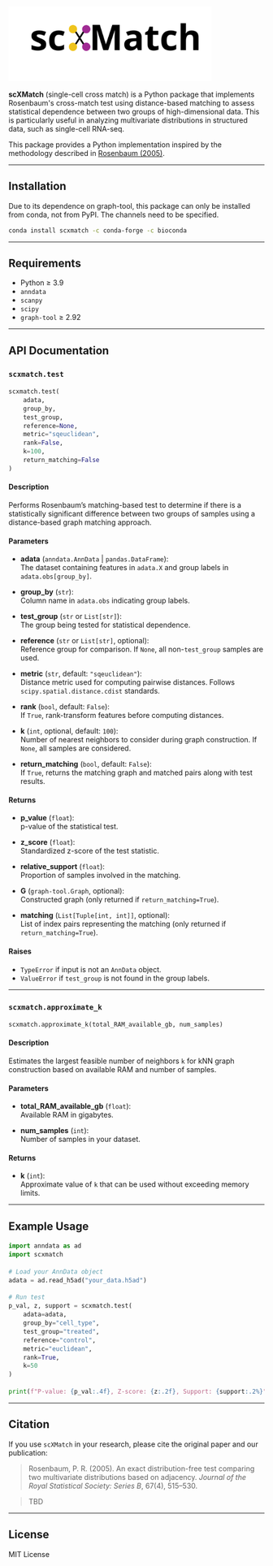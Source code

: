 <img src="./logo.svg" alt="scXMatch" width="400"/>

**scXMatch** (single-cell cross match) is a Python package that implements Rosenbaum's cross-match test using distance-based matching to assess statistical dependence between two groups of high-dimensional data. This is particularly useful in analyzing multivariate distributions in structured data, such as single-cell RNA-seq.

This package provides a Python implementation inspired by the methodology described in [Rosenbaum (2005)](https://faculty.wharton.upenn.edu/wp-content/uploads/2012/04/Multivariate-distributions.pdf).

---

## Installation
Due to its dependence on graph-tool, this package can only be installed from conda, not from PyPI. The channels need to be specified.
```bash
conda install scxmatch -c conda-forge -c bioconda
```
---

## Requirements

- Python ≥ 3.9
- `anndata`
- `scanpy`
- `scipy`
- `graph-tool` $\geq$ 2.92

---

## API Documentation

### `scxmatch.test`

```python
scxmatch.test(
    adata,
    group_by,
    test_group,
    reference=None,
    metric="sqeuclidean",
    rank=False,
    k=100,
    return_matching=False
)
```

#### Description

Performs Rosenbaum’s matching-based test to determine if there is a statistically significant difference between two groups of samples using a distance-based graph matching approach.

#### Parameters

- **adata** (`anndata.AnnData` | `pandas.DataFrame`):  
  The dataset containing features in `adata.X` and group labels in `adata.obs[group_by]`.

- **group_by** (`str`):  
  Column name in `adata.obs` indicating group labels.

- **test_group** (`str` or `List[str]`):  
  The group being tested for statistical dependence.

- **reference** (`str` or `List[str]`, optional):  
  Reference group for comparison. If `None`, all non-`test_group` samples are used.

- **metric** (`str`, default: `"sqeuclidean"`):  
  Distance metric used for computing pairwise distances. Follows `scipy.spatial.distance.cdist` standards.

- **rank** (`bool`, default: `False`):  
  If `True`, rank-transform features before computing distances.

- **k** (`int`, optional, default: `100`):  
  Number of nearest neighbors to consider during graph construction. If `None`, all samples are considered.

- **return_matching** (`bool`, default: `False`):  
  If `True`, returns the matching graph and matched pairs along with test results.

#### Returns

- **p_value** (`float`):  
  p-value of the statistical test.

- **z_score** (`float`):  
  Standardized z-score of the test statistic.

- **relative_support** (`float`):  
  Proportion of samples involved in the matching.

- **G** (`graph-tool.Graph`, optional):  
  Constructed graph (only returned if `return_matching=True`).

- **matching** (`List[Tuple[int, int]]`, optional):  
  List of index pairs representing the matching (only returned if `return_matching=True`).

#### Raises

- `TypeError` if input is not an `AnnData` object.  
- `ValueError` if `test_group` is not found in the group labels.

---

### `scxmatch.approximate_k`

```python
scxmatch.approximate_k(total_RAM_available_gb, num_samples)
```

#### Description

Estimates the largest feasible number of neighbors `k` for kNN graph construction based on available RAM and number of samples.

#### Parameters

- **total_RAM_available_gb** (`float`):  
  Available RAM in gigabytes.

- **num_samples** (`int`):  
  Number of samples in your dataset.

#### Returns

- **k** (`int`):  
  Approximate value of `k` that can be used without exceeding memory limits.

---

## Example Usage

```python
import anndata as ad
import scxmatch

# Load your AnnData object
adata = ad.read_h5ad("your_data.h5ad")

# Run test
p_val, z, support = scxmatch.test(
    adata=adata,
    group_by="cell_type",
    test_group="treated",
    reference="control",
    metric="euclidean",
    rank=True,
    k=50
)

print(f"P-value: {p_val:.4f}, Z-score: {z:.2f}, Support: {support:.2%}")
```

---

## Citation

If you use `scXMatch` in your research, please cite the original paper and our publication:

> Rosenbaum, P. R. (2005). An exact distribution-free test comparing two multivariate distributions based on adjacency. *Journal of the Royal Statistical Society: Series B*, 67(4), 515–530.


> TBD

---

## License

MIT License
